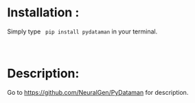 # Installation :
Simply type <code>  pip install pydataman</code> in your terminal.
</br></br></br>
# Description:
Go to https://github.com/NeuralGen/PyDataman for description.
